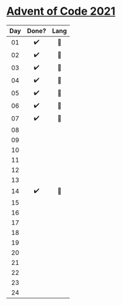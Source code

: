 # [Advent of Code 2021](https://adventofcode.com/2021)

|Day|Done?|Lang|
|:-:|:---:|:--:|
|01|✔️|🦀|
|02|✔️|🦀|
|03|✔️|🦀|
|04|✔️|🦀|
|05|✔️|🦀|
|06|✔️|🦀|
|07|✔️|🦀|
|08|||
|09|||
|10|||
|11|||
|12|||
|13|||
|14|✔️|🦀|
|15|||
|16|||
|17|||
|18|||
|19|||
|20|||
|21|||
|22|||
|23|||
|24|||
